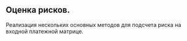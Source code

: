 ## Оценка рисков. 
Реализация нескольких основных методов для подсчета риска на входной платежной матрице.
